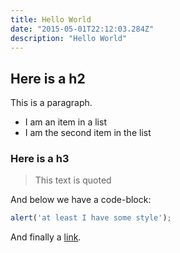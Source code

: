 ```yaml
---
title: Hello World
date: "2015-05-01T22:12:03.284Z"
description: "Hello World"
---
```


## Here is a h2

This is a paragraph.

- I am an item in a list
- I am the second item in the list

### Here is a h3

> This text is quoted

And below we have a code-block:

```js
alert('at least I have some style');
```

And finally a [link](https://www.wikipedia.org).